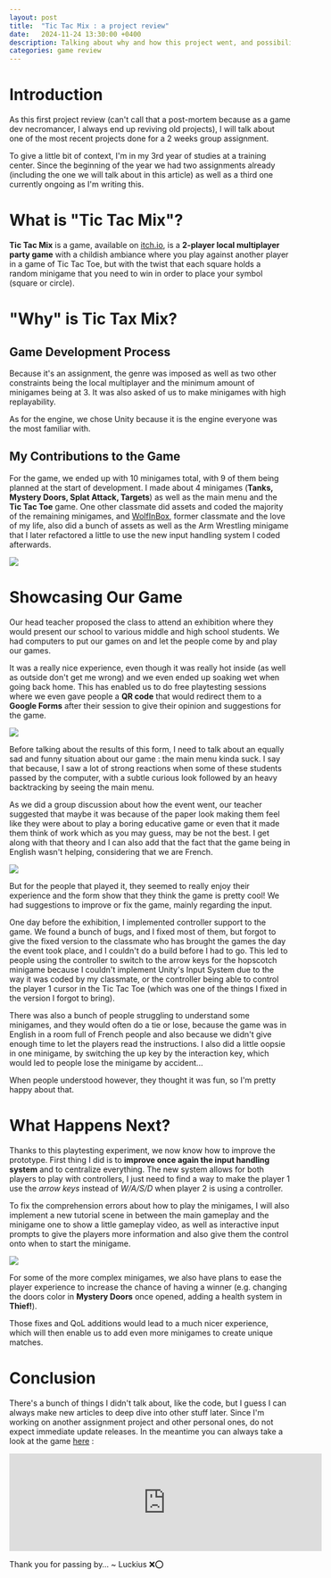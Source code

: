 ```yaml
---
layout: post
title:  "Tic Tac Mix : a project review"
date:   2024-11-24 13:30:00 +0400
description: Talking about why and how this project went, and possibilities around updates.
categories: game review
---
```


# Introduction

As this first project review (can't call that a post-mortem because as a game dev necromancer, I always end up reviving old projects), I will talk about one of the most recent projects done for a 2 weeks group assignment.

To give a little bit of context, I'm in my 3rd year of studies at a training center. Since the beginning of the year we had two assignments already (including the one we will talk about in this article) as well as a third one currently ongoing as I'm writing this.

# What is "Tic Tac Mix"?

**Tic Tac Mix** is a game, available on [itch.io](https://luckiusdev.itch.io/tic-tac-mix), is a **2-player local multiplayer party game** with a childish ambiance where you play against another player in a game of Tic Tac Toe, but with the twist that each square holds a random minigame that you need to win in order to place your symbol (square or circle).

# "Why" is Tic Tax Mix?

## Game Development Process
Because it's an assignment, the genre was imposed as well as two other constraints being the local multiplayer and the minimum amount of minigames being at 3. It was also asked of us to make minigames with high replayability. 

As for the engine, we chose Unity because it is the engine everyone was the most familiar with.

## My Contributions to the Game
For the game, we ended up with 10 minigames total, with 9 of them being planned at the start of development. I made about 4 minigames (**Tanks, Mystery Doors, Splat Attack, Targets**) as well as the main menu and the **Tic Tac Toe** game. One other classmate did assets and coded the majority of the remaining minigames, and [WolfInBox](https://wolfinbox.bsky.social), former classmate and the love of my life, also did a bunch of assets as well as the Arm Wrestling minigame that I later refactored a little to use the new input handling system I coded afterwards.

![](https://i.imgur.com/gb2ezsW.png)

# Showcasing Our Game

Our head teacher proposed the class to attend an exhibition where they would present our school to various middle and high school students. We had computers to put our games on and let the people come by and play our games.

It was a really nice experience, even though it was really hot inside (as well as outside don't get me wrong) and we even ended up soaking wet when going back home. This has enabled us to do free playtesting sessions where we even gave people a **QR code** that would redirect them to a **Google Forms** after their session to give their opinion and suggestions for the game.

![](https://i.imgur.com/zzJhslU.png)

Before talking about the results of this form, I need to talk about an equally sad and funny situation about our game : the main menu kinda suck. I say that because, I saw a lot of strong reactions when some of these students passed by the computer, with a subtle curious look followed by an heavy backtracking by seeing the main menu.

As we did a group discussion about how the event went, our teacher suggested that maybe it was because of the paper look making them feel like they were about to play a boring educative game or even that it made them think of work which as you may guess, may be not the best. I get along with that theory and I can also add that the fact that the game being in English wasn't helping, considering that we are French.

![](https://i.imgur.com/E6Sr77w.png)

But for the people that played it, they seemed to really enjoy their experience and the form show that they think the game is pretty cool! We had suggestions to improve or fix the game, mainly regarding the input.

One day before the exhibition, I implemented controller support to the game. We found a bunch of bugs, and I fixed most of them, but forgot to give the fixed version to the classmate who has brought the games the day the event took place, and I couldn't do a build before I had to go. This led to people using the controller to switch to the arrow keys for the hopscotch minigame because I couldn't implement Unity's Input System due to the way it was coded by my classmate, or the controller being able to control the player 1 cursor in the Tic Tac Toe (which was one of the things I fixed in the version I forgot to bring).

There was also a bunch of people struggling to understand some minigames, and they would often do a tie or lose, because the game was in English in a room full of French people and also because we didn't give enough time to let the players read the instructions. I also did a little oopsie in one minigame, by switching the up key by the interaction key, which would led to people lose the minigame by accident...

When people understood however, they thought it was fun, so I'm pretty happy about that.

# What Happens Next?

Thanks to this playtesting experiment, we now know how to improve the prototype. First thing I did is to **improve once again the input handling system** and to centralize everything. The new system allows for both players to play with controllers, I just need to find a way to make the player 1 use the *arrow keys* instead of *W/A/S/D* when player 2 is using a controller.

To fix the comprehension errors about how to play the minigames, I will also implement a new tutorial scene in between the main gameplay and the minigame one to show a little gameplay video, as well as interactive input prompts to give the players more information and also give them the control onto when to start the minigame.

![](https://i.imgur.com/zbSAAKP.png)

For some of the more complex minigames, we also have plans to ease the player experience to increase the chance of having a winner (e.g. changing the doors color in **Mystery Doors** once opened, adding a health system in **Thief!**).

Those fixes and QoL additions would lead to a much nicer experience, which will then enable us to add even more minigames to create unique matches.

# Conclusion

There's a bunch of things I didn't talk about, like the code, but I guess I can always make new articles to deep dive into other stuff later. Since I'm working on another assignment project and other personal ones, do not expect immediate update releases. In the meantime you can always take a look at the game [here](https://luckiusdev.itch.io/tic-tac-mix) :

<iframe frameborder="0" src="https://itch.io/embed/3108132?border_width=5" width="560" height="175"><a href="https://luckiusdev.itch.io/tic-tac-mix">Tic Tac Mix by Luckius, JoltL</a></iframe>

Thank you for passing by… ~ Luckius ❌⭕